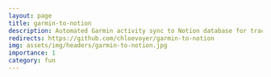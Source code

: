 ```yaml
---
layout: page
title: garmin-to-notion
description: Automated Garmin activity sync to Notion database for tracking
redirects: https://github.com/chloevoyer/garmin-to-notion
img: assets/img/headers/garmin-to-notion.jpg
importance: 1
category: fun
---
```

